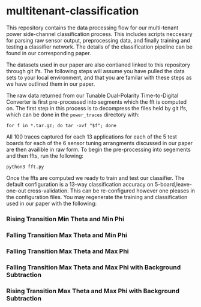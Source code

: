# multitenant-classification
This repository contains the data processing flow for our multi-tenant power side-channel classification process. This includes scripts neccesary for parsing raw sensor output, preprocessing data, and finally training and testing a classifier network. The details of the classification pipeline can be found in our corresponding paper. 

The datasets used in our paper are also contianed linked to this repository through git lfs. The following steps will assume you have pulled the data sets to your local environment, and that you are familar with these steps as we have outlined them in our paper. 

The raw data returned from our Tunable Dual-Polarity Time-to-Digital Converter is first pre-processed into segments which the fft is computed on. The first step in this process is to decompress the files held by git lfs, which can be done in the `power_traces` directory with:
```
for f in *.tar.gz; do tar -xvf "$f"; done
```
All 100 traces captured for each 13 applications for each of the 5 test boards for each of the 6 sensor tuning arrangments discussed in our paper are then availible in raw form. To begin the pre-processing into segements and then ffts, run the following:
```
python3 fft.py
```
Once the ffts are computed we ready to train and test our classifier. The default configuration is a 13-way classification accuracy on 5-board,leave-one-out 
cross-validation. This can be re-configured however one pleases in the configuration files. You may regenerate the training and classification used in our paper with the following:

### Rising Transition Min Theta and Min Phi

### Falling Transition Max Theta and Min Phi

### Falling Transition Max Theta and Max Phi

### Falling Transition Max Theta and Max Phi with Background Subtraction

### Rising Transition Max Theta and Max Phi with Background Subtraction
